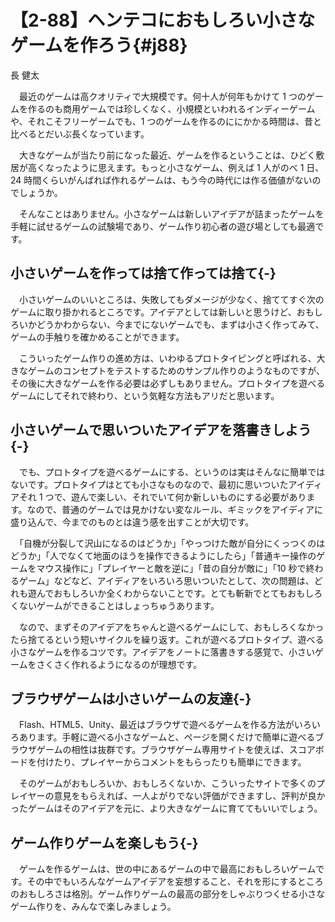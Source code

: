 # 【2-88】ヘンテコにおもしろい小さなゲームを作ろう{#j88}

<div class="author">長 健太</div>

　最近のゲームは高クオリティで大規模です。何十人が何年もかけて 1 つのゲームを作るのも商用ゲームでは珍しくなく、小規模といわれるインディーゲームや、それこそフリーゲームでも、1 つのゲームを作るのににかかる時間は、昔と比べるとだいぶ長くなっています。

　大きなゲームが当たり前になった最近、ゲームを作るということは、ひどく敷居が高くなったように思えます。もっと小さなゲーム、例えば 1 人がのべ 1 日、24 時間くらいがんばれば作れるゲームは、もう今の時代には作る価値がないのでしょうか。

　そんなことはありません。小さなゲームは新しいアイデアが詰まったゲームを手軽に試せるゲームの試験場であり、ゲーム作り初心者の遊び場としても最適です。

## 小さいゲームを作っては捨て作っては捨て{-}

　小さいゲームのいいところは、失敗してもダメージが少なく、捨ててすぐ次のゲームに取り掛かれるところです。アイデアとしては新しいと思うけど、おもしろいかどうかわからない、今までにないゲームでも、まずは小さく作ってみて、ゲームの手触りを確かめることができます。

　こういったゲーム作りの進め方は、いわゆるプロトタイピングと呼ばれる、大きなゲームのコンセプトをテストするためのサンプル作りのようなものですが、その後に大きなゲームを作る必要は必ずしもありません。プロトタイプを遊べるゲームにしてそれで終わり、という気軽な方法もアリだと思います。

## 小さいゲームで思いついたアイデアを落書きしよう{-}

　でも、プロトタイプを遊べるゲームにする、というのは実はそんなに簡単ではないです。プロトタイプはとても小さなものなので、最初に思いついたアイディアそれ 1 つで、遊んで楽しい、それでいて何か新しいものにする必要があります。なので、普通のゲームでは見かけない変なルール、ギミックをアイディアに盛り込んで、今までのものとは違う感を出すことが大切です。

　「自機が分裂して沢山になるのはどうか」「やっつけた敵が自分にくっつくのはどうか」「人でなくて地面のほうを操作できるようにしたら」「普通キー操作のゲームをマウス操作に」「プレイヤーと敵を逆に」「昔の自分が敵に」「10 秒で終わるゲーム」などなど、アイディアをいろいろ思いついたとして、次の問題は、どれも遊んでおもしろいか全くわからないことです。とても斬新でとてもおもしろくないゲームができることはしょっちゅうあります。

　なので、まずそのアイデアをちゃんと遊べるゲームにして、おもしろくなかったら捨てるという短いサイクルを繰り返す。これが遊べるプロトタイプ、遊べる小さなゲームを作るコツです。アイデアをノートに落書きする感覚で、小さいゲームをさくさく作れるようになるのが理想です。

## ブラウザゲームは小さいゲームの友達{-}

　Flash、HTML5、Unity、最近はブラウザで遊べるゲームを作る方法がいろいろあります。手軽に遊べる小さなゲームと、ページを開くだけで簡単に遊べるブラウザゲームの相性は抜群です。ブラウザゲーム専用サイトを使えば、スコアボードを付けたり、プレイヤーからコメントをもらったりも簡単にできます。

　そのゲームがおもしろいか、おもしろくないか、こういったサイトで多くのプレイヤーの意見をもらえれば、一人よがりでない評価ができますし、評判が良かったゲームはそのアイデアを元に、より大きなゲームに育ててもいいでしょう。

## ゲーム作りゲームを楽しもう{-}

　ゲームを作るゲームは、世の中にあるゲームの中で最高におもしろいゲームです。その中でもいろんなゲームアイデアを妄想すること、それを形にするところのおもしろさは格別。ゲーム作りゲームの最高の部分をしゃぶりつくせる小さなゲーム作りを、みんなで楽しみましょう。
